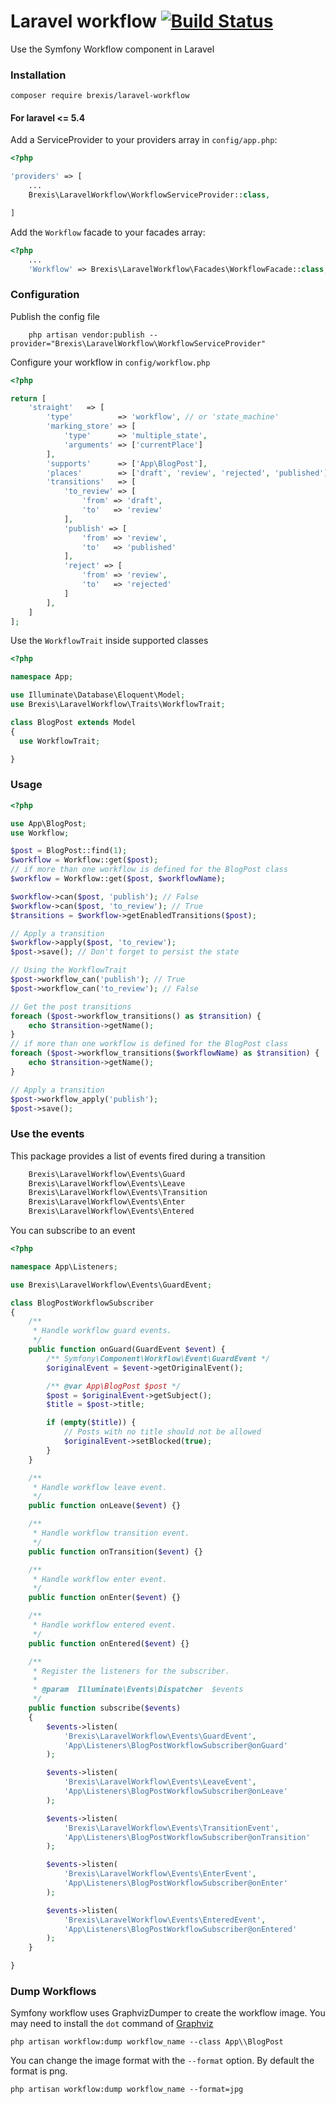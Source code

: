 # Laravel workflow [![Build Status](https://travis-ci.org/brexis/laravel-workflow.svg?branch=1.3.3)](https://travis-ci.org/brexis/laravel-workflow)

Use the Symfony Workflow component in Laravel

### Installation

    composer require brexis/laravel-workflow

#### For laravel <= 5.4

Add a ServiceProvider to your providers array in `config/app.php`:

```php
<?php

'providers' => [
    ...
    Brexis\LaravelWorkflow\WorkflowServiceProvider::class,

]
```

Add the `Workflow` facade to your facades array:

```php
<?php
    ...
    'Workflow' => Brexis\LaravelWorkflow\Facades\WorkflowFacade::class,
```

### Configuration

Publish the config file

```
    php artisan vendor:publish --provider="Brexis\LaravelWorkflow\WorkflowServiceProvider"
```

Configure your workflow in `config/workflow.php`

```php
<?php

return [
    'straight'   => [
        'type'          => 'workflow', // or 'state_machine'
        'marking_store' => [
            'type'      => 'multiple_state',
            'arguments' => ['currentPlace']
        ],
        'supports'      => ['App\BlogPost'],
        'places'        => ['draft', 'review', 'rejected', 'published'],
        'transitions'   => [
            'to_review' => [
                'from' => 'draft',
                'to'   => 'review'
            ],
            'publish' => [
                'from' => 'review',
                'to'   => 'published'
            ],
            'reject' => [
                'from' => 'review',
                'to'   => 'rejected'
            ]
        ],
    ]
];
```

Use the `WorkflowTrait` inside supported classes

```php
<?php

namespace App;

use Illuminate\Database\Eloquent\Model;
use Brexis\LaravelWorkflow\Traits\WorkflowTrait;

class BlogPost extends Model
{
  use WorkflowTrait;

}
```
### Usage

```php
<?php

use App\BlogPost;
use Workflow;

$post = BlogPost::find(1);
$workflow = Workflow::get($post);
// if more than one workflow is defined for the BlogPost class
$workflow = Workflow::get($post, $workflowName);

$workflow->can($post, 'publish'); // False
$workflow->can($post, 'to_review'); // True
$transitions = $workflow->getEnabledTransitions($post);

// Apply a transition
$workflow->apply($post, 'to_review');
$post->save(); // Don't forget to persist the state

// Using the WorkflowTrait
$post->workflow_can('publish'); // True
$post->workflow_can('to_review'); // False

// Get the post transitions
foreach ($post->workflow_transitions() as $transition) {
    echo $transition->getName();
}
// if more than one workflow is defined for the BlogPost class
foreach ($post->workflow_transitions($workflowName) as $transition) {
    echo $transition->getName();
}

// Apply a transition
$post->workflow_apply('publish');
$post->save();
```

### Use the events
This package provides a list of events fired during a transition

```php
    Brexis\LaravelWorkflow\Events\Guard
    Brexis\LaravelWorkflow\Events\Leave
    Brexis\LaravelWorkflow\Events\Transition
    Brexis\LaravelWorkflow\Events\Enter
    Brexis\LaravelWorkflow\Events\Entered
```

You can subscribe to an event

```php
<?php

namespace App\Listeners;

use Brexis\LaravelWorkflow\Events\GuardEvent;

class BlogPostWorkflowSubscriber
{
    /**
     * Handle workflow guard events.
     */
    public function onGuard(GuardEvent $event) {
        /** Symfony\Component\Workflow\Event\GuardEvent */
        $originalEvent = $event->getOriginalEvent();

        /** @var App\BlogPost $post */
        $post = $originalEvent->getSubject();
        $title = $post->title;

        if (empty($title)) {
            // Posts with no title should not be allowed
            $originalEvent->setBlocked(true);
        }
    }

    /**
     * Handle workflow leave event.
     */
    public function onLeave($event) {}

    /**
     * Handle workflow transition event.
     */
    public function onTransition($event) {}

    /**
     * Handle workflow enter event.
     */
    public function onEnter($event) {}

    /**
     * Handle workflow entered event.
     */
    public function onEntered($event) {}

    /**
     * Register the listeners for the subscriber.
     *
     * @param  Illuminate\Events\Dispatcher  $events
     */
    public function subscribe($events)
    {
        $events->listen(
            'Brexis\LaravelWorkflow\Events\GuardEvent',
            'App\Listeners\BlogPostWorkflowSubscriber@onGuard'
        );

        $events->listen(
            'Brexis\LaravelWorkflow\Events\LeaveEvent',
            'App\Listeners\BlogPostWorkflowSubscriber@onLeave'
        );

        $events->listen(
            'Brexis\LaravelWorkflow\Events\TransitionEvent',
            'App\Listeners\BlogPostWorkflowSubscriber@onTransition'
        );

        $events->listen(
            'Brexis\LaravelWorkflow\Events\EnterEvent',
            'App\Listeners\BlogPostWorkflowSubscriber@onEnter'
        );

        $events->listen(
            'Brexis\LaravelWorkflow\Events\EnteredEvent',
            'App\Listeners\BlogPostWorkflowSubscriber@onEntered'
        );
    }

}
```

### Dump Workflows
Symfony workflow uses GraphvizDumper to create the workflow image. You may need to install the `dot` command of [Graphviz](http://www.graphviz.org/)

    php artisan workflow:dump workflow_name --class App\\BlogPost

You can change the image format with the `--format` option. By default the format is png.

    php artisan workflow:dump workflow_name --format=jpg
